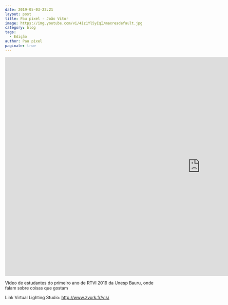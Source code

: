 ```yaml
---
date: 2019-05-03-22:21
layout: post
title: Pau pixel - João Vitor
image: https://img.youtube.com/vi/4iz1Yl5yIqI/maxresdefault.jpg
category: blog
tags:
  - Edição
author: Pau pixel
paginate: true
---
```


<iframe width="1280" height="720" src="https://www.youtube.com/embed/4iz1Yl5yIqI" frameborder="0" allow="accelerometer; autoplay; clipboard-write; encrypted-media; gyroscope; picture-in-picture" allowfullscreen></iframe>

Video de estudantes do primeiro ano de RTVI 2019 da Unesp Bauru, onde falam sobre coisas que gostam

Link Virtual Lighting Studio: 
http://www.zvork.fr/vls/
